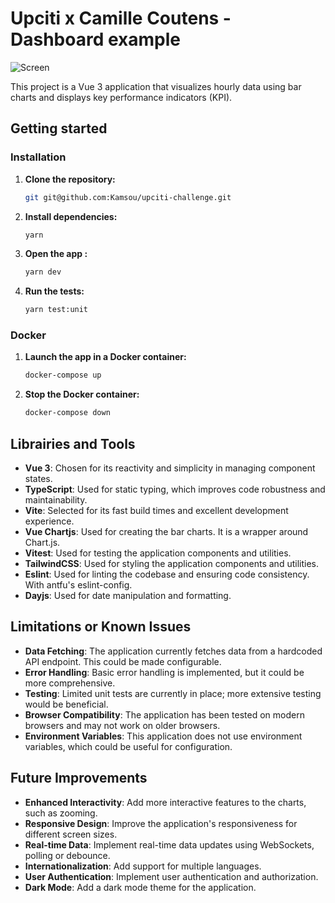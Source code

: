 # Upciti x Camille Coutens - Dashboard example

![Screen](https://res.cloudinary.com/augalo/image/upload/v1742758161/work/desktop_klvnyt.png)

This project is a Vue 3 application that visualizes hourly data using bar charts and displays key performance indicators (KPI).

##  Getting started

### Installation

1. **Clone the repository:**

   ```bash
   git git@github.com:Kamsou/upciti-challenge.git
   ```

2. **Install dependencies:**

   ```bash
   yarn
    ```

3. **Open the app :**

   ```bash
   yarn dev
   ```

4. **Run the tests:**

   ```bash
   yarn test:unit
   ```

### Docker

1. **Launch the app in a Docker container:**

   ```bash
   docker-compose up
   ```

2. **Stop the Docker container:**

   ```bash
   docker-compose down
   ```

## Librairies and Tools

- **Vue 3**: Chosen for its reactivity and simplicity in managing component states.
- **TypeScript**: Used for static typing, which improves code robustness and maintainability.
- **Vite**: Selected for its fast build times and excellent development experience.
- **Vue Chartjs**: Used for creating the bar charts. It is a wrapper around Chart.js.
- **Vitest**: Used for testing the application components and utilities.
- **TailwindCSS**: Used for styling the application components and utilities.
- **Eslint**: Used for linting the codebase and ensuring code consistency. With antfu's eslint-config.
- **Dayjs**: Used for date manipulation and formatting.

## Limitations or Known Issues
- **Data Fetching**: The application currently fetches data from a hardcoded API endpoint. This could be made configurable.
- **Error Handling**: Basic error handling is implemented, but it could be more comprehensive.
- **Testing**: Limited unit tests are currently in place; more extensive testing would be beneficial.
- **Browser Compatibility**: The application has been tested on modern browsers and may not work on older browsers.
- **Environment Variables**: This application does not use environment variables, which could be useful for configuration.

## Future Improvements
- **Enhanced Interactivity**: Add more interactive features to the charts, such as zooming.
- **Responsive Design**: Improve the application's responsiveness for different screen sizes.
- **Real-time Data**: Implement real-time data updates using WebSockets, polling or debounce.
- **Internationalization**: Add support for multiple languages.
- **User Authentication**: Implement user authentication and authorization.
- **Dark Mode**: Add a dark mode theme for the application.
